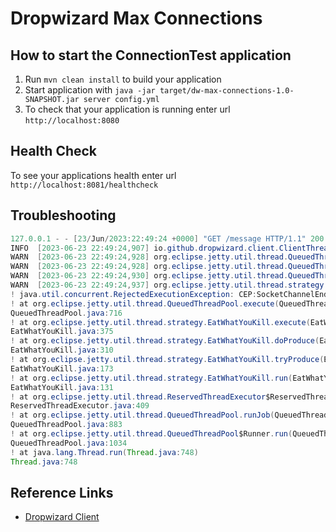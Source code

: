 # Dropwizard Max Connections

## How to start the ConnectionTest application

1. Run `mvn clean install` to build your application
1. Start application with `java -jar target/dw-max-connections-1.0-SNAPSHOT.jar server config.yml`
1. To check that your application is running enter url `http://localhost:8080`

## Health Check

To see your applications health enter url `http://localhost:8081/healthcheck`

## Troubleshooting

```java
127.0.0.1 - - [23/Jun/2023:22:49:24 +0000] "GET /message HTTP/1.1" 200 30 "-" "Jersey/2.33 (HttpUrlConnection 1.8.0_232)" 2
INFO  [2023-06-23 22:49:24,907] io.github.dropwizard.client.ClientThread: OK
WARN  [2023-06-23 22:49:24,928] org.eclipse.jetty.util.thread.QueuedThreadPool: InstrumentedQueuedThreadPool[dw]@ba1f559{STARTED,4<=4<=4,i=0,r=-1,q=8}[ReservedThreadExecutor@2a09a4d5{reserved=0/1,pending=1}] rejected org.eclipse.jetty.io.ManagedSelector$DestroyEndPoint@2832a6b7
WARN  [2023-06-23 22:49:24,928] org.eclipse.jetty.util.thread.QueuedThreadPool: InstrumentedQueuedThreadPool[dw]@ba1f559{STARTED,4<=4<=4,i=0,r=-1,q=8}[ReservedThreadExecutor@2a09a4d5{reserved=0/1,pending=1}] rejected org.eclipse.jetty.io.ManagedSelector$DestroyEndPoint@f7b3a04
WARN  [2023-06-23 22:49:24,930] org.eclipse.jetty.util.thread.QueuedThreadPool: InstrumentedQueuedThreadPool[dw]@ba1f559{STARTED,4<=4<=4,i=0,r=-1,q=8}[ReservedThreadExecutor@2a09a4d5{reserved=0/1,pending=1}] rejected CEP:SocketChannelEndPoint@73e21ba1{l=/127.0.0.1:8080,r=/127.0.0.1:56643,OPEN,fill=FI,flush=-,to=89/60000}{io=1/0,kio=1,kro=1}->HttpConnection@551dd63b[p=HttpParser{s=START,0 of -1},g=HttpGenerator@1c0ecf3c{s=START}]=>HttpChannelOverHttp@4a70e995{s=HttpChannelState@2d38d302{s=IDLE rs=BLOCKING os=OPEN is=IDLE awp=false se=false i=true al=0},r=1,c=false/false,a=IDLE,uri=null,age=0}:runFillable:BLOCKING
WARN  [2023-06-23 22:49:24,937] org.eclipse.jetty.util.thread.strategy.EatWhatYouKill:
! java.util.concurrent.RejectedExecutionException: CEP:SocketChannelEndPoint@73e21ba1{l=/127.0.0.1:8080,r=/127.0.0.1:56643,OPEN,fill=FI,flush=-,to=91/60000}{io=1/0,kio=1,kro=1}->HttpConnection@551dd63b[p=HttpParser{s=START,0 of -1},g=HttpGenerator@1c0ecf3c{s=START}]=>HttpChannelOverHttp@4a70e995{s=HttpChannelState@2d38d302{s=IDLE rs=BLOCKING os=OPEN is=IDLE awp=false se=false i=true al=0},r=1,c=false/false,a=IDLE,uri=null,age=0}:runFillable:BLOCKING
! at org.eclipse.jetty.util.thread.QueuedThreadPool.execute(QueuedThreadPool.java:716)
QueuedThreadPool.java:716
! at org.eclipse.jetty.util.thread.strategy.EatWhatYouKill.execute(EatWhatYouKill.java:375)
EatWhatYouKill.java:375
! at org.eclipse.jetty.util.thread.strategy.EatWhatYouKill.doProduce(EatWhatYouKill.java:310)
EatWhatYouKill.java:310
! at org.eclipse.jetty.util.thread.strategy.EatWhatYouKill.tryProduce(EatWhatYouKill.java:173)
EatWhatYouKill.java:173
! at org.eclipse.jetty.util.thread.strategy.EatWhatYouKill.run(EatWhatYouKill.java:131)
EatWhatYouKill.java:131
! at org.eclipse.jetty.util.thread.ReservedThreadExecutor$ReservedThread.run(ReservedThreadExecutor.java:409)
ReservedThreadExecutor.java:409
! at org.eclipse.jetty.util.thread.QueuedThreadPool.runJob(QueuedThreadPool.java:883)
QueuedThreadPool.java:883
! at org.eclipse.jetty.util.thread.QueuedThreadPool$Runner.run(QueuedThreadPool.java:1034)
QueuedThreadPool.java:1034
! at java.lang.Thread.run(Thread.java:748)
Thread.java:748
```

## Reference Links

- [Dropwizard Client](https://www.dropwizard.io/en/stable/manual/client.html)

